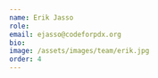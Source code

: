 ```yaml
---
name: Erik Jasso
role:
email: ejasso@codeforpdx.org
bio:
image: /assets/images/team/erik.jpg
order: 4
---
```

